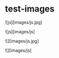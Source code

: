 test-images
===========

![js][images/js.jpg]

![js][images/js]

![][images/js.jpg]

![][images/js]

